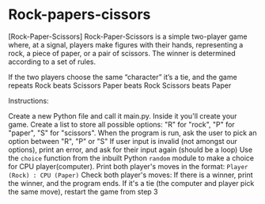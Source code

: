 # Rock-papers-cissors
[Rock-Paper-Scissors]
Rock-Paper-Scissors is a simple two-player game where, at a signal,
players make figures with their hands, representing a rock, a piece of paper, or a pair of scissors. The winner is determined according to a set of rules.

If the two players choose the same “character” it’s a tie, and the game repeats
Rock beats Scissors
Paper beats Rock
Scissors beats Paper

Instructions:

Create a new Python file and call it main.py. Inside it you'll create your game.
Create a list to store all possible options:
"R" for "rock", 
"P" for "paper", 
"S" for "scissors".
When the program is run, ask the user to pick an option between "R", "P" or "S"
If user input is invalid (not amongst our options), print an error, and ask for their input again (should be a loop)
Use the `choice` function from the inbuilt Python `random` module to make a choice for CPU player(computer).
Print both player's moves in the format: `Player (Rock) : CPU (Paper)`
Check both player's moves: 
If there is a winner, print the winner, and the program ends. 
If it's a tie (the computer and player pick the same move), restart the game from step 3
